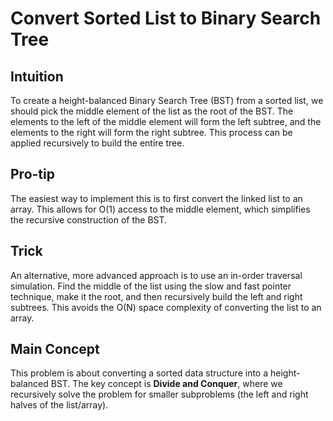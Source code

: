 # Convert Sorted List to Binary Search Tree

## Intuition

To create a height-balanced Binary Search Tree (BST) from a sorted list, we should pick the middle element of the list as the root of the BST. The elements to the left of the middle element will form the left subtree, and the elements to the right will form the right subtree. This process can be applied recursively to build the entire tree.

## Pro-tip

The easiest way to implement this is to first convert the linked list to an array. This allows for O(1) access to the middle element, which simplifies the recursive construction of the BST.

## Trick

An alternative, more advanced approach is to use an in-order traversal simulation. Find the middle of the list using the slow and fast pointer technique, make it the root, and then recursively build the left and right subtrees. This avoids the O(N) space complexity of converting the list to an array.

## Main Concept

This problem is about converting a sorted data structure into a height-balanced BST. The key concept is **Divide and Conquer**, where we recursively solve the problem for smaller subproblems (the left and right halves of the list/array).
